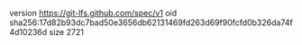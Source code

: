 version https://git-lfs.github.com/spec/v1
oid sha256:17d82b93dc7bad50e3656db62131469fd263d69f90fcfd0b326da74f4d10236d
size 2721
